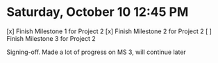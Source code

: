 # Saturday, October 10 12:45 PM
[x] Finish Milestone 1 for Project 2
[x] Finish Milestone 2 for Project 2
[ ] Finish Milestone 3 for Project 2


Signing-off. Made a lot of progress on MS 3, will continue later

